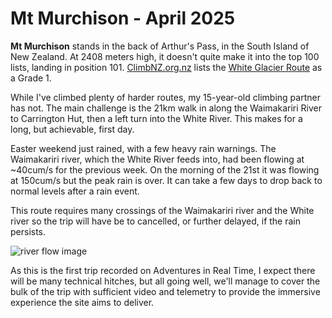 # Mt Murchison - April 2025

**Mt Murchison** stands in the back of Arthur's Pass, in the South Island of New Zealand. At 2408 meters high, it doesn't quite make it into the top 100 lists, landing in position 101. [ClimbNZ.org.nz](https://climbnz.org.nz) lists the [White Glacier Route](https://climbnz.org.nz/nz/si/arthurs-pass/shaler-range/mt-murchison/white-glacier-route) as a Grade 1.

While I've climbed plenty of harder routes, my 15-year-old climbing partner has not. The main challenge is the 21km walk in along the Waimakariri River to Carrington Hut, then a left turn into the White River. This makes for a long, but achievable, first day.

Easter weekend just rained, with a few heavy rain warnings. The Waimakariri river, which the White River feeds into, had been flowing at ~40cum/s for the previous week. On the morning of the 21st it was flowing at 150cum/s but the peak rain is over. It can take a few days to drop back to normal levels after a rain event. 

This route requires many crossings of the Waimakariri river and the White river so the trip will have be to cancelled, or further delayed, if the rain persists.

![river flow image]()

As this is the first trip recorded on Adventures in Real Time, I expect there will be many technical hitches, but all going well, we'll manage to cover the bulk of the trip with sufficient video and telemetry to provide the immersive experience the site aims to deliver.